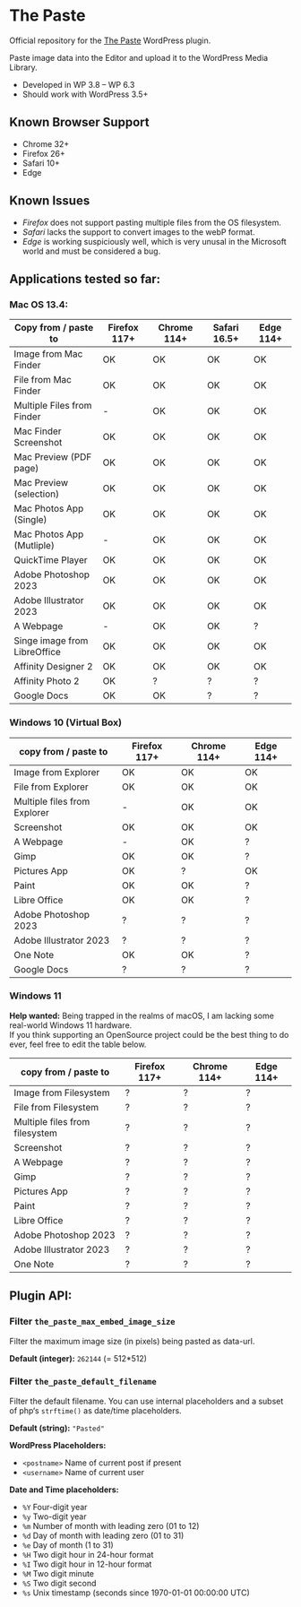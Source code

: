 The Paste
==========

Official repository for the [The Paste](https://wordpress.org/plugins/the-paste/) WordPress plugin.

Paste image data into the Editor and upload it to the WordPress Media Library.

 - Developed in WP 3.8 – WP 6.3
 - Should work with WordPress 3.5+

Known Browser Support
---------------------

 - Chrome 32+
 - Firefox 26+
 - Safari 10+
 - Edge

Known Issues
------------
 - *Firefox* does not support pasting multiple files from the OS filesystem.
 - *Safari* lacks the support to convert images to the webP format.
 - *Edge* is working suspiciously well, which is very unusal in the Microsoft world and must be considered a bug.

Applications tested so far:
---------------------------

### Mac OS 13.4:

| Copy from / paste to         | Firefox 117+   | Chrome 114+    | Safari 16.5+   | Edge 114+      |
|------------------------------|----------------|----------------|----------------|----------------|
| Image from Mac Finder        | OK             | OK             | OK             | OK             |
| File from Mac Finder         | OK             | OK             | OK             | OK             |
| Multiple Files from Finder   | -              | OK             | OK             | OK             |
| Mac Finder Screenshot        | OK             | OK             | OK             | OK             |
| Mac Preview (PDF page)       | OK             | OK             | OK             | OK             |
| Mac Preview (selection)      | OK             | OK             | OK             | OK             |
| Mac Photos App (Single)      | OK             | OK             | OK             | OK             |
| Mac Photos App (Mutliple)    | -              | OK             | OK             | OK             |
| QuickTime Player             | OK             | OK             | OK             | OK             |
| Adobe Photoshop 2023         | OK             | OK             | OK             | OK             |
| Adobe Illustrator 2023       | OK             | OK             | OK             | OK             |
| A Webpage                    | -              | OK             | OK             | ?              |
| Singe image from LibreOffice | OK             | OK             | OK             | OK             |
| Affinity Designer 2          | OK             | OK             | OK             | OK             |
| Affinity Photo 2             | OK             | ?              | ?              | ?              |
| Google Docs                  | OK             | OK             | ?              | ?              |

### Windows 10 (Virtual Box)

| copy from / paste to         | Firefox 117+   | Chrome 114+    | Edge 114+      |
|------------------------------|----------------|----------------|----------------|
| Image from Explorer          | OK             | OK             | OK             |
| File from Explorer           | OK             | OK             | OK             |
| Multiple files from Explorer | -              | OK             | OK             |
| Screenshot                   | OK             | OK             | OK             |
| A Webpage                    | -              | OK             | ?              |
| Gimp                         | OK             | OK             | ?              |
| Pictures App                 | OK             | ?              | OK             |
| Paint                        | OK             | OK             | ?              |
| Libre Office                 | OK             | OK             | ?              |
| Adobe Photoshop 2023         | ?              | ?              | ?              |
| Adobe Illustrator 2023       | ?              | ?              | ?              |
| One Note                     | OK             | OK             | ?              |
| Google Docs                  | ?              | ?              | ?              |

### Windows 11

**Help wanted:** Being trapped in the realms of macOS, I am lacking some real-world Windows 11 hardware.  
If you think supporting an OpenSource project could be the best thing to do ever, feel free to edit the table below.

| copy from / paste to           | Firefox 117+    | Chrome 114+     | Edge 114+       |
|--------------------------------|-----------------|-----------------|-----------------|
| Image from Filesystem          | ?               | ?               | ?               |
| File from Filesystem           | ?               | ?               | ?               |
| Multiple files from filesystem | ?               | ?               | ?               |
| Screenshot                     | ?               | ?               | ?               |
| A Webpage                      | ?               | ?               | ?               |
| Gimp                           | ?               | ?               | ?               |
| Pictures App                   | ?               | ?               | ?               |
| Paint                          | ?               | ?               | ?               |
| Libre Office                   | ?               | ?               | ?               |
| Adobe Photoshop 2023           | ?               | ?               | ?               |
| Adobe Illustrator 2023         | ?               | ?               | ?               |
| One Note                       | ?               | ?               | ?               |

Plugin API:
-----------
### Filter `the_paste_max_embed_image_size`
Filter the maximum image size (in pixels) being pasted as data-url.

**Default (integer):** `262144` (= 512*512)

### Filter `the_paste_default_filename`

Filter the default filename. You can use internal placeholders and a subset of php‘s `strftime()` as date/time placeholders.

**Default (string):** `"Pasted"`

**WordPress Placeholders:**
 - `<postname>` Name of current post if present
 - `<username>` Name of current user

**Date and Time placeholders:**
 - `%Y` Four-digit year
 - `%y` Two-digit year
 - `%m` Number of month with leading zero (01 to 12)
 - `%d` Day of month with leading zero (01 to 31)
 - `%e` Day of month (1 to 31)
 - `%H` Two digit hour in 24-hour format
 - `%I` Two digit hour in 12-hour format
 - `%M` Two digit minute
 - `%S` Two digit second
 - `%s` Unix timestamp (seconds since 1970-01-01 00:00:00 UTC)
